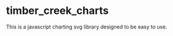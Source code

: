 timber_creek_charts
===================

This is a javascript charting svg library designed to be easy to use.  
